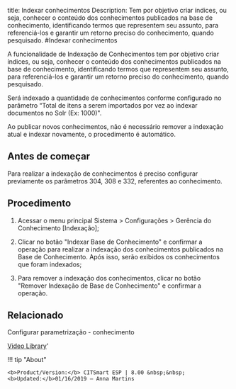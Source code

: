 title: Indexar conhecimentos
Description: Tem por objetivo criar índices, ou seja, conhecer o conteúdo dos conhecimentos publicados na base de conhecimento, identificando termos que representem seu assunto, para referenciá-los e garantir um retorno preciso do conhecimento, quando pesquisado.
#Indexar conhecimentos

A funcionalidade de Indexação de Conhecimentos tem por objetivo criar índices,
ou seja, conhecer o conteúdo dos conhecimentos publicados na base de
conhecimento, identificando termos que representem seu assunto, para
referenciá-los e garantir um retorno preciso do conhecimento, quando pesquisado.

Será indexado a quantidade de conhecimentos conforme configurado no parâmetro
“Total de itens a serem importados por vez ao indexar documentos no Solr (Ex:
1000)".

Ao publicar novos conhecimentos, não é necessário remover a indexação atual e
indexar novamente, o procedimento é automático.

Antes de começar
--------------------

Para realizar a indexação de conhecimentos é preciso configurar previamente os
parâmetros 304, 308 e 332, referentes ao conhecimento.

Procedimento
----------------

1.  Acessar o menu principal Sistema \> Configurações \> Gerência do
    Conhecimento [Indexação];

2.  Clicar no botão "Indexar Base de Conhecimento" e confirmar a operação para
    realizar a indexação dos conhecimentos publicados na Base de Conhecimento.
    Após isso, serão exibidos os conhecimentos que foram indexados;

3.  Para remover a indexação dos conhecimentos, clicar no botão "Remover
    Indexação de Base de Conhecimento" e confirmar a operação.


Relacionado
----------

Configurar parametrização - conhecimento


<i class='fa fa-youtube-play  fa-2x' style='color:#97ce17;vertical-align: middle;'> </i> [Video Library](https://www.youtube.com/playlist?list=PLB5qK2uzf2RMbaWr-pRsc9bsaVnc_xTzd)'

!!! tip "About"

    <b>Product/Version:</b> CITSmart ESP | 8.00 &nbsp;&nbsp;
    <b>Updated:</b>01/16/2019 – Anna Martins

